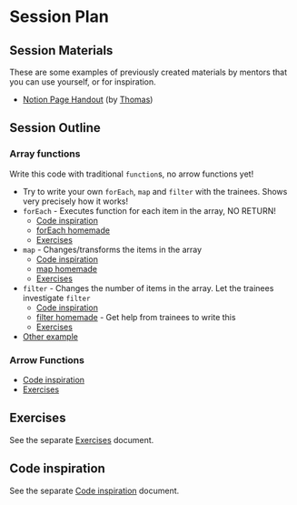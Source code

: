 # Session Plan

<!-- The lesson plan is written to guide the mentor to prepare and run the session. Of course, trainees may come across and read this material. But it should be written as if you're speaking to a mentor. -->

## Session Materials

<!-- Previously used slides, docs or any other materials that future mentors could get value from should be listed here. If we don't have any (yet), this section can be removed. -->

These are some examples of previously created materials by mentors that you can use yourself, or for inspiration.

- [Notion Page Handout](https://dandy-birth-1b2.notion.site/HYF-Aarhus-JS-2-Week-2-cd0c1163d0264215824dc17580c97825?pvs=4) (by [Thomas](https://github.com/te-online))

## Session Outline

<!-- Write a plan for the order of topics, points to cover, examples, timings, exercises and any other useful info to guide the session. -->

### Array functions

Write this code with traditional `function`s, no arrow functions yet!

- Try to write your own `forEach`, `map` and `filter` with the trainees. Shows very precisely how it works!
- `forEach` - Executes function for each item in the array, NO RETURN!
  - [Code inspiration](./code-inspiration.md#foreach)
  - [forEach homemade](./code-inspiration.md#foreach-homemade)
  - [Exercises](./exercises.md#foreach)
- `map` - Changes/transforms the items in the array
  - [Code inspiration](./code-inspiration.md#map)
  - [map homemade](./code-inspiration.md#map-homemade)
  - [Exercises](./exercises.md#map)
- `filter` - Changes the number of items in the array. Let the trainees investigate `filter`
  - [Code inspiration](./code-inspiration.md#filter)
  - [filter homemade](./code-inspiration.md#filter-homemade) - Get help from trainees to write this
  - [Exercises](./exercises.md#filter)
- [Other example](./code-inspiration.md#other-example)

### Arrow Functions

- [Code inspiration](./code-inspiration.md#arrow-function)
- [Exercises](./exercises.md#arrow-functions)

## Exercises

<!-- Exercises might appear inside the Session Outline section if they are tightly integrated into the flow of the session. If you have more like a library of exercises that should be worked through in order, then you could also list them in a separate section here. -->

See the separate [Exercises](./exercises.md) document.

## Code inspiration

See the separate [Code inspiration](./code-inspiration.md) document.
